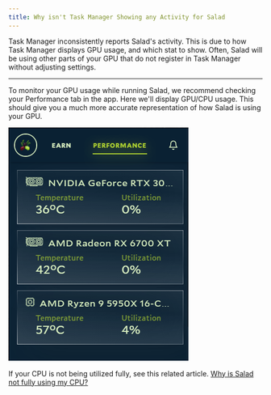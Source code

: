 ```yaml
---
title: Why isn't Task Manager Showing any Activity for Salad
---
```


Task Manager inconsistently reports Salad's activity. This is due to how Task Manager displays GPU usage, and which stat
to show. Often, Salad will be using other parts of your GPU that do not register in Task Manager without adjusting
settings.

---

To monitor your GPU usage while running Salad, we recommend checking your Performance tab in the app. Here we'll display
GPU/CPU usage. This should give you a much more accurate representation of how Salad is using your GPU.

![Salad App showing utilization](./content/images/FAQ/Salad-App/Why-isn't-Task-Manager-Showing-Any-Activity-for-Salad-1.png)

If your CPU is not being utilized fully, see this related article.
[Why is Salad not fully using my CPU?](/docs/FAQ/Compatibility/237-why-is-salad-not-fully-using-my-cpu)
